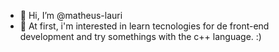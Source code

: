 - 👋 Hi, I’m @matheus-lauri
- 👀 At first, i'm interested in learn tecnologies for de front-end development and try somethings with the c++ language. :)
